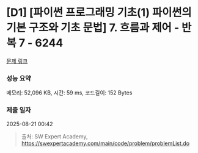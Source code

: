 # [D1] [파이썬 프로그래밍 기초(1) 파이썬의 기본 구조와 기초 문법] 7. 흐름과 제어 - 반복 7 - 6244 

[문제 링크](https://swexpertacademy.com/main/code/problem/problemDetail.do?contestProbId=AWcVCgj64roDFAU4) 

### 성능 요약

메모리: 52,096 KB, 시간: 59 ms, 코드길이: 152 Bytes

### 제출 일자

2025-08-21 00:42



> 출처: SW Expert Academy, https://swexpertacademy.com/main/code/problem/problemList.do